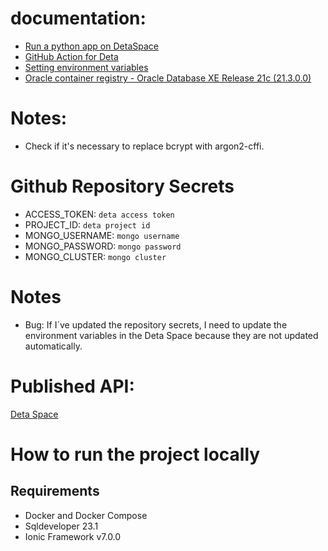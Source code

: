 # documentation:
- [Run a python app on DetaSpace](https://deta.space/docs/en/build/quick-starts/python/)
- [GitHub Action for Deta](https://github.com/marketplace/actions/deta-space-deployment-github-action)
- [Setting environment variables](https://deta.space/docs/en/build/fundamentals/the-space-runtime/configuration#environment-variables)
- [Oracle container registry - Oracle Database XE Release 21c (21.3.0.0) ](https://container-registry.oracle.com/ords/f?p=113:4:100485902704522:::4:P4_REPOSITORY,AI_REPOSITORY,AI_REPOSITORY_NAME,P4_REPOSITORY_NAME,P4_EULA_ID,P4_BUSINESS_AREA_ID:803,803,Oracle%20Database%20Express%20Edition,Oracle%20Database%20Express%20Edition,1,0&cs=3DDK2EFrARkHzaJP7vopfqmoDgt3IQ9zeD_aMJZhQdYo1nanPtxGMH5iJoA3VS5hyHGzfJtQeX4btShVmbP6vWA)

# Notes:
- Check if it's necessary to replace bcrypt with argon2-cffi.

# Github Repository Secrets
- ACCESS_TOKEN: `deta access token`
- PROJECT_ID: `deta project id`
- MONGO_USERNAME: `mongo username`
- MONGO_PASSWORD: `mongo password`
- MONGO_CLUSTER: `mongo cluster`

# Notes
- Bug: If I´ve updated the repository secrets, I need to update the environment variables in the Deta Space because they are not updated automatically.

# Published API:
[Deta Space](https://lab_portafolio-1-k1767315.deta.app/)

# How to run the project locally
## Requirements
- Docker and Docker Compose
- Sqldeveloper 23.1
- Ionic Framework v7.0.0

